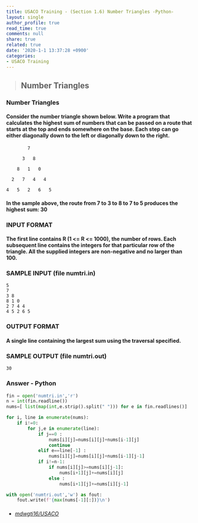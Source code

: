 ```yaml
---
title: USACO Training - (Section 1.6) Number Triangles -Python-
layout: single
author_profile: true
read_time: true
comments: null
share: true
related: true
date: '2020-1-1 13:37:28 +0900'
categories:
- USACO Training
---
```


> ## Number Triangles

### Number Triangles
#### Consider the number triangle shown below. Write a program that calculates the highest sum of numbers that can be passed on a route that starts at the top and ends somewhere on the base. Each step can go either diagonally down to the left or diagonally down to the right.

            7

          3   8

        8   1   0

      2   7   4   4

    4   5   2   6   5
	
#### In the sample above, the route from 7 to 3 to 8 to 7 to 5 produces the highest sum: 30

### INPUT FORMAT

#### The first line contains R (1 <= R <= 1000), the number of rows. Each subsequent line contains the integers for that particular row of the triangle. All the supplied integers are non-negative and no larger than 100.


### SAMPLE INPUT (file numtri.in)
	5
	7
	3 8
	8 1 0
	2 7 4 4
	4 5 2 6 5


### OUTPUT FORMAT

#### A single line containing the largest sum using the traversal specified.



### SAMPLE OUTPUT (file numtri.out)
	30
	
		
### Answer - Python
```python
fin = open('numtri.in','r')
n = int(fin.readline())
nums=[ list(map(int,e.strip().split(" "))) for e in fin.readlines()]

for i, line in enumerate(nums):
    if i!=0:
        for j,e in enumerate(line):
            if j==0 :
                nums[i][j]=nums[i][j]+nums[i-1][j]
                continue
            elif e==line[-1] :
                nums[i][j]=nums[i][j]+nums[i-1][j-1]
            if i!=n-1:
                if nums[i][j]>=nums[i][j-1]:
                    nums[i+1][j]+=nums[i][j]
                else :
                    nums[i+1][j]+=nums[i][j-1]

with open('numtri.out','w') as fout:
    fout.write(f'{max(nums[-1][:])}\n')
```

* ###### [mdwgti16/USACO]

[mdwgti16/USACO]: https://github.com/mdwgti16/USACO/tree/master/USACO/Chapter%201/Section%201.6